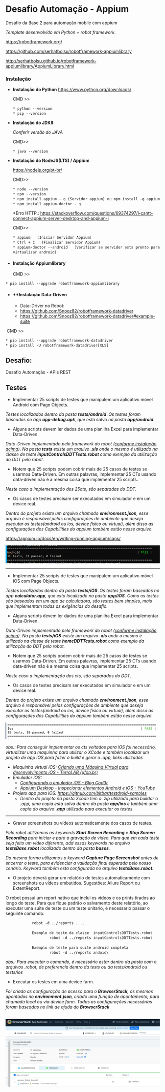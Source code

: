 # **Desafio Automação - Appium**

Desafio da Base 2 para automação mobile com appium





*Template desenvolvido em Python + robot framework.*

https://robotframework.org/

https://github.com/serhatbolsu/robotframework-appiumlibrary

http://serhatbolsu.github.io/robotframework-appiumlibrary/AppiumLibrary.html



###  Instalação

- **Instalação do Python** https://www.python.org/downloads/

   CMD >>

  ```
  * python --version
  * pip --version
  ```

- **Instalação do JDK8**

  *Conferir versão do JAVA*

   CMD>>

  ```
  * java --version
  ```

- **Instalação do NodeJS(LTS) / Appium**

  https://nodejs.org/pt-br/

  CMD>>

  ```
  * node --version
  * npm --version
  * npm install appium - g (Servidor appium) ou npm install -g appium 
  * npm install appium-doctor - g 
  ```

  *Erro HTTP.: https://stackoverflow.com/questions/69374297/i-cantt-connect-appium-server-desktop-and-appium-i

  CMD>>

  ```
  * appium   (Iniciar Servidor Appium)
  * Ctrl + C   (Finalizar Servidor Appium)
  * appium-doctor --android   (Verificar se servidor esta pronto para virtualizar android)
  ```



- #### **Instalação  Appiumlibrary**

   CMD >>

```
* pip install --upgrade robotframework-appiumlibrary
```



- #### **Instalação Data-Driven

  - Data-Driver no Robot:
  - https://github.com/Snooz82/robotframework-datadriver
  -  https://github.com/Snooz82/robotframework-datadriver#example-suite

​	 CMD >>

```
* pip install --upgrade robotframework-datadriver
* pip install -U robotframework-datadriver[XLS]
```





## Desafio:

Desafio Automação - APIs REST

## Testes

- Implementar 25 scripts de testes que manipulem um aplicativo móvel Android com Page Objects.

*Testes localizados dentro da pasta **tests/android** .Os testes foram baseados no app **app-debug.apk**, que esta salvo na pasta **app/android**.*



- Alguns scripts devem ler dados de uma planilha Excel para implementar Data-Driven.

*Data-Driven implementado pelo framework do robot ([conforme instalação acima]()). Na pasta **tests** existe um arquivo **.xls** onde o mesmo é utilizado na classe de teste **inputControlsDDTTests.robot** como exemplo da utilização do DDT pelo robot.*



- Notem que 25 scripts podem cobrir mais de 25 casos de testes se usarmos Data-Driven. Em outras palavras, implementar 25 CTs usando data-driven não é a mesma coisa que implementar 25 scripts.

*Neste caso a implementação dos 25cts, são separadas do DDT.*



- Os casos de testes precisam ser executados em simulador e em um device real.

*Dentro do projeto existe um arquivo chamado **environment.json**, esse arquivo é responsável pelas configurações de ambiente que deseja executar os testes(android ou ios, device físico ou virtual), além disso as configurações dos Capabilities do appium também estão nesse arquivo.*

https://appium.io/docs/en/writing-running-appium/caps/

![image-20220810091307126](.\img\image-20220810091307126.png)





-------------------------------------------------------------------------

- Implementar 25 scripts de testes que manipulem um aplicativo móvel iOS com Page Objects.

*Testes localizados dentro da pasta **tests/iOS** .Os testes foram baseados no app **calculator.app**, que esta localizado na pasta **app/iOS**. Como os testes são baseados em um app de calculadora, são testes bem simples, mais que implementam todas as exigências do desafio.*



- Alguns scripts devem ler dados de uma planilha Excel para implementar Data-Driven.

*Data-Driven implementado pelo framework do robot ([conforme instalação acima]()). Na pasta **tests/iOS** existe um arquivo **.xls** onde o mesmo é utilizado na classe de teste **homeDDTTests.robot** como exemplo da utilização do DDT pelo robot.*



- Notem que 25 scripts podem cobrir mais de 25 casos de testes se usarmos Data-Driven. Em outras palavras, implementar 25 CTs usando data-driven não é a mesma coisa que implementar 25 scripts.

*Neste caso a implementação dos cts, são separadas do DDT.*



- Os casos de testes precisam ser executados em simulador e em um device real.

*Dentro do projeto existe um arquivo chamado **environment.json**, esse arquivo é responsável pelas configurações de ambiente que deseja executar os testes(android ou ios, device físico ou virtual), além disso as configurações dos Capabilities do appium também estão nesse arquivo.*



![image-20220811100030712](.\img\image-20220811100030712.png)



*obs.:  Para conseguir implementar os cts voltados para iOS foi necessário, virtualizar uma maquinha para utilizar o XCode e também localizar um projeto de app iOS para fazer o build e gerar o .app, links utilizados*

- *Maquinha virtual iOS: [Criando uma Máquina Virtual para desenvolvimento iOS - TerraLAB (ufop.br)](http://www2.decom.ufop.br/terralab/criando-uma-maquina-virtual-para-desenvolvimento-ios/)*
- *Emulador iOS:*
  - *[Configurando o emulador iOS - Blog Cod3r](https://blog.cod3r.com.br/configurando-o-emulador-ios/)*
  - *[Appium Desktop - Inspecionar elementos Android e iOS - YouTube](https://www.youtube.com/watch?v=V6ob5GkraOM)*
- *Projeto app para iOS: https://github.com/bitbar/testdroid-samples*
  - *Dentro do projeto na pasta Xcode tem o .zip utilizado para buildar o .app, uma copia esta salva dentro da pasta **app/ios** e também uma copia do arquivo **.app** utilizado para executar os testes.*



-----------------------------------------

- Gravar screenshots ou vídeos automaticamente dos casos de testes.

*Pelo robot utilizamos as keywords  **Start Screen Recording** e **Stop Screen Recording** para iniciar e para a gravação de vídeo. Para que em cada teste seja feito um vídeo diferente, add essas keywords no arquivo **testsBase.robot** localizado dentro da pasta **bases**.*

*Da mesma forma utilizamos a keyword **Capture Page Screenshot** antes de encerrar o teste, para evidenciar a validação final esperada pelo nosso cenário. Keyword também esta configurada no arquivo **testsBase.robot**.*



- O projeto deverá gerar um relatório de testes automaticamente com screenshots ou vídeos embutidos. Sugestões: Allure Report ou ExtentReport.

O robot possui um report nativo que inclui os vídeos e os prints tirados ao longo do teste. Para que fique padrão o salvamento deste relatório, ao executar uma suite de teste ou um teste unitario, é necessario passar o seguinte comando:

```
			robot -d ../reports ....
			
			Exemplo de teste da classe  inputControlsDDTTests.robot
					robot -d ../reports inputControlsDDTTests.robot

			Exemplo de teste para suite android completa
					robot -d ../reports andoid\
```

*obs.: Para executar o comando, é necessário estar dentro da pasta com o arquivos .robot, de preferencia dentro da tests ou da tests/android ou tests/ios*



- Executar os testes em uma device farm.

*Foi criado as configuração de acesso para o  **BrowserStack**, os mesmos apontados no  **environment.json**, criado uma função de apontamento, para chamada local ou via device farm. Todas as configurações necessárias foram baseadas no link de ajuda do **BrowserStack***

​	![image-20220810171202542](.\img\image-20220810171202542.png)

